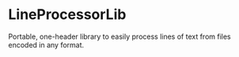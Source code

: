 # LineProcessorLib
Portable, one-header library to easily process lines of text from files encoded in any format.

